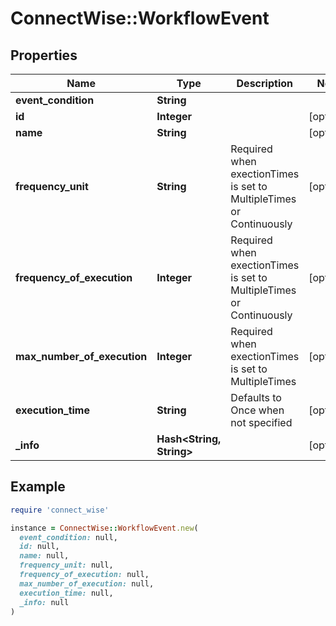 # ConnectWise::WorkflowEvent

## Properties

| Name | Type | Description | Notes |
| ---- | ---- | ----------- | ----- |
| **event_condition** | **String** |  |  |
| **id** | **Integer** |  | [optional] |
| **name** | **String** |  | [optional] |
| **frequency_unit** | **String** | Required when exectionTimes is set to MultipleTimes or Continuously | [optional] |
| **frequency_of_execution** | **Integer** | Required when exectionTimes is set to MultipleTimes or Continuously | [optional] |
| **max_number_of_execution** | **Integer** | Required when exectionTimes is set to MultipleTimes | [optional] |
| **execution_time** | **String** | Defaults to Once when not specified | [optional] |
| **_info** | **Hash&lt;String, String&gt;** |  | [optional] |

## Example

```ruby
require 'connect_wise'

instance = ConnectWise::WorkflowEvent.new(
  event_condition: null,
  id: null,
  name: null,
  frequency_unit: null,
  frequency_of_execution: null,
  max_number_of_execution: null,
  execution_time: null,
  _info: null
)
```

